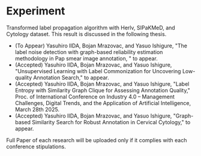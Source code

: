 # Experiment
Transformed label propagation algorithm with Herlv, SIPaKMeD, and Cytology dataset.
This result is discussed in the following thesis.

- (To Appear) Yasuhiro IIDA, Bojan Mrazovac, and Yasuo Ishigure, "The label noise detection with graph-based reliability estimation methodology in Pap smear image annotation, " to appear.
- (Accepted) Yasuhiro IIDA, Bojan Mrazovac, and Yasuo Ishigure, "Unsupervised Learning with Label Commonization for Uncovering Low-quality Annotation Search," to appear.
- (Accepted) Yasuhiro IIDA, Bojan Mrazovac, and Yasuo Ishigure, "Label Entropy with Similarity Graph Clique for Assessing Annotation Quality,"
     Proc. of International Conference on Industry 4.0 – Management Challenges, Digital Trends, and the Application of Artificial Intelligence, March 28th 2025.
- (Accepted) Yasuhiro IIDA, Bojan Mrazovac, and Yasuo Ishigure, "Graph-based Similarity Search for Robust Annotation in Cervical Cytology," to appear.
  
Full Paper of each research will be uploaded only if it complies with each conference stipulations.
